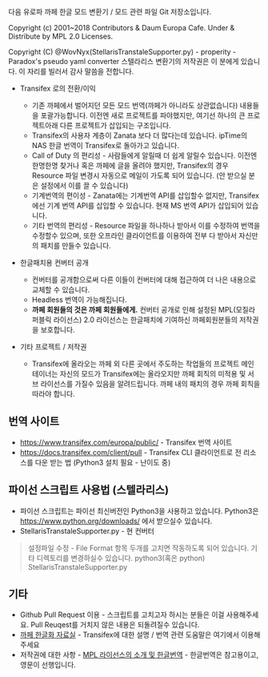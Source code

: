 다음 유로파 까페 한글 모드 변환기 / 모드 관련 파일 Git 저장소입니다.

Copyright (c) 2001~2018 Contributors & Daum Europa Cafe. Under & Distribute by MPL 2.0 Licenses.

Copyright (C) @WovNyx(StellarisTranstaleSupporter.py) - properity - Paradox's pseudo yaml converter
스텔라리스 변환기의 저작권은 이 분에게 있습니다. 이 자리를 빌러서 감사 말씀을 전합니다.

* Transifex 로의 전환/이익
  * 기존 까페에서 벌어지던 모든 모드 번역(까페가 아니라도 상관없습니다) 내용들을 포괄가능합니다. 이전엔 새로 프로젝트를 파야했지만, 여기선 하나의 큰 프로젝트아래 다른 프로젝트가 삽입되는 구조입니다.
  * Transifex의 사용자 계층이 Zanata 보다 더 많다는데 있습니다. ipTime의 NAS 한글 번역이 Transifex로 돌아가고 있습니다.
  * Call of Duty 의 편리성 - 사람들에게 알릴때 더 쉽게 알릴수 있습니다. 이전엔 한명한명 찾거나 혹은 까페에 글을 올려야 했지만, Transifex의 경우 Resource 파일 변경시 자동으로 메일이 가도록 되어 있습니다. (안 받으실 분은 설정에서 이를 끌 수 있습니다)
  * 기계번역의 편이성 - Zanata에는 기계번역 API를 삽입할수 없지만, Transifex에선 기계 번역 API를 삽입할 수 있습니다. 현재 MS 번역 API가 삽입되어 있습니다.
  * 기타 번역의 편리성 - Resource 파일을 하나하나 받아서 이를 수정하여 번역을 수정할수 있으며, 또한 오프라인 클라이언트를 이용하여 전부 다 받아서 자신만의 패치를 만들수 있습니다.

* 한글패치용 컨버터 공개
  * 컨버터를 공개함으로써 다른 이들이 컨버터에 대해 접근하여 더 나은 내용으로 교체할 수 있습니다.
  * Headless 번역이 가능해집니다.
  * **까페 회원들의 것은 까페 회원들에게.** 컨버터 공개로 인해 설정된 MPL(모질라 퍼블릭 라이선스) 2.0 라이선스는 한글패치에 기여하신 까페회원분들의 저작권을 보호합니다.

* 기타 프로젝트 / 저작권
  * Transifex에 올라오는 까페 외 다른 곳에서 주도하는 작업들의 프로젝트 메인테이너는 자신의 모드가 Transifex에는 올라오지만 까페 회칙의 미적용 및 서브 라이선스를 가질수 있음을 알려드립니다. 까페 내의 패치의 경우 까페 회칙을 따라야 합니다.

번역 사이트
-------------------
  * <https://www.transifex.com/europa/public/> - Transifex 번역 사이트
  * <https://docs.transifex.com/client/pull> - Transifex CLI 클라이언트로 전 리소스를 다운 받는 법 (Python3 설치 필요 - 난이도 중)

파이선 스크립트 사용법 (스텔라리스)
-------------------
* 파이선 스크립트는 파이선 최신버전인 Python3을 사용하고 있습니다. Python3은 <https://www.python.org/downloads/> 에서 받으실수 있습니다.
* StellarisTranstaleSupporter.py - 현 컨버터

> 설정파일 수정 - File Format 항목 두개를 고치면 작동하도록 되어 있습니다. 기타 디렉토리를 변경하실수 있습니다.
> python3(혹은 python) StellarisTranstaleSupporter.py

기타
-------------------
* Github Pull Request 이용 - 스크립트를 고치고자 하시는 분들은 이걸 사용해주세요. Pull Reuqest를 거치지 않은 내용은 되돌려질수 있습니다.
* [까페 한글화 자료실](http://cafe.daum.net/Europa/OFSe) - Transifex에 대한 설명 / 번역 관련 도움말은 여기에서 이용해주세요
* 저작권에 대한 사항 - [MPL 라이선스의 소개 및 한글번역](https://olis.or.kr/license/Detailselect.do?lId=1088&mapCode=010092) - 한글번역은 참고용이고, 영문이 선행입니다.